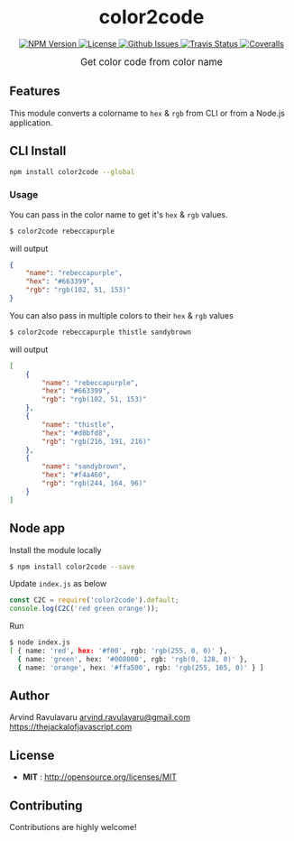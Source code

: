 <big><h1 align="center">color2code</h1></big>

<p align="center">
  <a href="https://npmjs.org/package/color2code">
    <img src="https://img.shields.io/npm/v/color2code.svg" alt="NPM Version">
  </a>

  <a href="http://opensource.org/licenses/MIT">
    <img src="https://img.shields.io/npm/l/color2code.svg" alt="License">
  </a>

  <a href="https://github.com/arvindr21/color2code/issues">
    <img src="https://img.shields.io/github/issues/arvindr21/color2code.svg" alt="Github Issues">
  </a>

  <a href="https://travis-ci.org/arvindr21/color2code">
    <img src="https://img.shields.io/travis/arvindr21/color2code.svg" alt="Travis Status">
  </a>

  <a href="https://coveralls.io/github/arvindr21/color2code">
    <img src="https://img.shields.io/coveralls/arvindr21/color2code.svg" alt="Coveralls">
  </a>

</p>

<p align="center"><big>
Get color code from color name
</big></p>


## Features
This module converts a colorname to `hex` & `rgb` from CLI or from a Node.js application.

## CLI Install

```sh
npm install color2code --global
```

### Usage
You can pass in the color name to get it's `hex` & `rgb` values.
```sh
$ color2code rebeccapurple
```
will output

```json
{
    "name": "rebeccapurple",
    "hex": "#663399",
    "rgb": "rgb(102, 51, 153)"
}
```

You can also pass in multiple colors to their `hex` & `rgb` values
```sh
$ color2code rebeccapurple thistle sandybrown
```
will output
```json
[
    {
        "name": "rebeccapurple",
        "hex": "#663399",
        "rgb": "rgb(102, 51, 153)"
    },
    {
        "name": "thistle",
        "hex": "#d8bfd8",
        "rgb": "rgb(216, 191, 216)"
    },
    {
        "name": "sandybrown",
        "hex": "#f4a460",
        "rgb": "rgb(244, 164, 96)"
    }
]
```

## Node app
Install the module locally
```sh
$ npm install color2code --save
```
Update `index.js` as below
```js
const C2C = require('color2code').default;
console.log(C2C('red green orange'));
```
Run
```sh
$ node index.js
[ { name: 'red', hex: '#f00', rgb: 'rgb(255, 0, 0)' },
  { name: 'green', hex: '#008000', rgb: 'rgb(0, 128, 0)' },
  { name: 'orange', hex: '#ffa500', rgb: 'rgb(255, 165, 0)' } ]
```

## Author

Arvind Ravulavaru arvind.ravulavaru@gmail.com https://thejackalofjavascript.com

## License

- **MIT** : http://opensource.org/licenses/MIT

## Contributing

Contributions are highly welcome!
